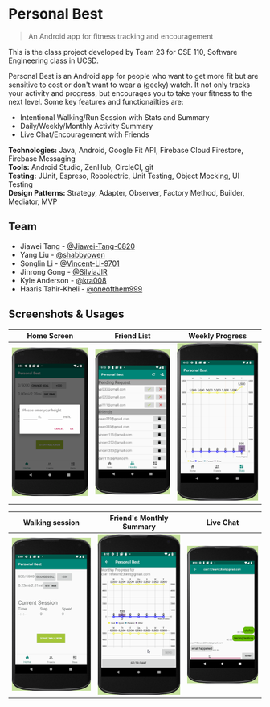# Personal Best
> An Android app for fitness tracking and encouragement

This is the class project developed by Team 23 for CSE 110, Software Engineering class in UCSD.

Personal Best is an Android app for people who want to get more fit but are sensitive to cost or don't want to wear a (geeky) watch.  It not only tracks your activity and progress, but encourages you to take your fitness to the next level. Some key features and functionailties are:

* Intentional Walking/Run Session with Stats and Summary
* Daily/Weekly/Monthly Activity Summary
* Live Chat/Encouragement with Friends

**Technologies:** Java, Android, Google Fit API, Firebase Cloud Firestore, Firebase Messaging  
**Tools:** Android Studio, ZenHub, CircleCI, git  
**Testing:** JUnit, Espreso, Robolectric, Unit Testing, Object Mocking, UI Testing  
**Design Patterns:** Strategy, Adapter, Observer, Factory Method, Builder, Mediator, MVP  

## Team
* Jiawei Tang - [@Jiawei-Tang-0820](https://github.com/Jiawei-Tang-0820)
* Yang Liu - [@shabbyowen](https://github.com/shabbyowen)
* Songlin Li - [@Vincent-Li-9701](https://github.com/Vincent-Li-9701)
* Jinrong Gong - [@SilviaJIR](https://github.com/SilviaJIR)
* Kyle Anderson - [@kra008](https://github.com/kra008)
* Haaris Tahir-Kheli - [@oneofthem999](https://github.com/oneofthem999)

## Screenshots & Usages

Home Screen                       |  Friend List                     | Weekly Progress
| :-----------------------------: | :------------------------------: | :----------------------------------: |
| ![](screenshots/daily_goal.gif) | ![](screenshots/friend_list.png) | ![](screenshots/weekly_progress.png) |

  Walking session              | Friend's Monthly Summary             |  Live Chat
| :--------------------------: | :----------------------------------: | :-----------------------: |
| ![](screenshots/session.gif) | ![](screenshots/monthly_history.png) | ![](screenshots/chat.gif) |